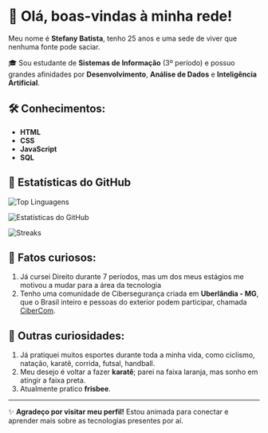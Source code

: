 # 👋 Olá, boas-vindas à minha rede!

Meu nome é **Stefany Batista**, tenho 25 anos e uma sede de viver que nenhuma fonte pode saciar.

🎓 Sou estudante de **Sistemas de Informação** (3º período) e possuo grandes afinidades por **Desenvolvimento**, **Análise de Dados** e **Inteligência Artificial**.


## 🛠️ Conhecimentos:
- **HTML**
- **CSS**
- **JavaScript**
- **SQL**
  
## 🚀 Estatísticas do GitHub

![Top Linguagens](https://github-readme-stats.vercel.app/api/top-langs/?username=Fanaste&layout=compact&theme=radical)

![Estatísticas do GitHub](https://github-readme-stats.vercel.app/api?username=Fanaste&theme=radical&show_icons=true&hide=stars,prs,issues,contribs)

![Streaks](https://github-readme-streak-stats.herokuapp.com/?user=Fanaste&theme=radical)


## 🌟 Fatos curiosos:
1. Já cursei Direito durante 7 períodos, mas um dos meus estágios me motivou a mudar para a área da tecnologia
2. Tenho uma comunidade de Cibersegurança criada em **Uberlândia - MG**, que o Brasil inteiro e pessoas do exterior podem participar, chamada [CiberCom](https://linktr.ee/cibercom).

## 🏅 Outras curiosidades:
1. Já pratiquei muitos esportes durante toda a minha vida, como ciclismo, natação, karatê, corrida, futsal, handball.
2. Meu desejo é voltar a fazer **karatê**; parei na faixa laranja, mas sonho em atingir a faixa preta.
3. Atualmente pratico **frisbee**.

---

✨ **Agradeço por visitar meu perfil!** Estou animada para conectar e aprender mais sobre as tecnologias presentes por aí. 
